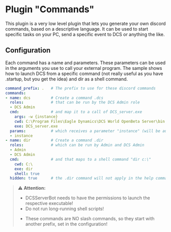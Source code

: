 # Plugin "Commands"
This plugin is a very low level plugin that lets you generate your own discord commands, based on a descriptive language. 
It can be used to start specific tasks on your PC, send a specific event to DCS or anything the like.

## Configuration
Each command has a name and parameters. These parameters can be used in the arguments you use to call your external 
program. The sample shows how to launch DCS from a specific command (not really useful as you have .startup, but you
get the idea) and dir as a shell command. 

```yaml
command_prefix: .   # The prefix to use for these discord commands
commands:
- name: dcs         # Create a command .dcs
  roles:            # that can be run by the DCS Admin role
  - DCS Admin
  cmd:              # and map it to a call of DCS_server.exe
    args: -w {instance}
    cwd: C:\Program Files\Eagle Dynamics\DCS World OpenBeta Server\bin
    exe: DCS_server.exe
  params:           # which receives a parameter "instance" (will be auto replaced by the instance name)
  - instance
- name: dir         # Create a command .dir
  roles:            # which can be run by Admin and DCS Admin
  - Admin
  - DCS Admin
  cmd:              # and that maps to a shell command "dir c:\"
    cwd: C:\
    exe: dir
    shell: true
  hidden: true      # the .dir command will not apply in the help command
```
> ⚠️ **Attention:**</br>
> * DCSServerBot needs to have the permissions to launch the respective executable!
> * Do not run long-running shell scripts!
> + These commands are NO slash commands, so they start with another prefix, set in the configuration!
